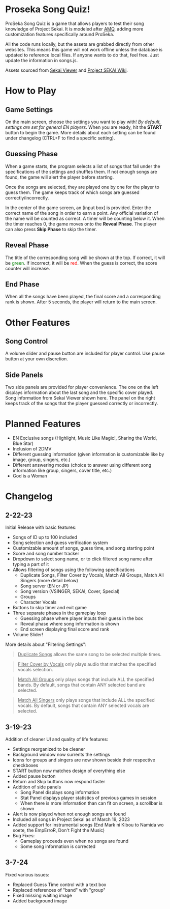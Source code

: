 # Proseka Song Quiz!
<a>ProSeka Song Quiz</a> is a game that allows players to test their song knowledge of Project Sekai. It is modeled after <a href="https://animemusicquiz.com/">AMQ</a>, adding more customization features specifically around ProSeka.

All the code runs locally, but the assets are grabbed directly from other websites. This means this game will not work offline unless the database is updated to reference local files. If anyone wants to do that, feel free. Just update the information in songs.js.

Assets sourced from <a href="https://sekai.best/">Sekai Viewer</a> and <a href="https://projectsekai.fandom.com/wiki/Project_SEKAI_Wiki">Project SEKAI Wiki</a>.

# How to Play
## Game Settings
On the main screen, choose the settings you want to play with! _By default, settings are set for general EN players_. When you are ready, hit the __START__ button to begin the game. More details about each setting can be found under changelog (CTRL+F to find a specific setting).

## Guessing Phase
When a game starts, the program selects a list of songs that fall under the specifications of the settings and shuffles them. If not enough songs are found, the game will alert the player before starting.

Once the songs are selected, they are played one by one for the player to guess them. The game keeps track of which songs are guessed correctly/incorrectly.

In the center of the game screen, an [input box] is provided. Enter the correct name of the song in order to earn a point. Any official variation of the name will be counted as correct. A timer will be counting below it. When the timer reaches 0, the game moves onto the __Reveal Phase__. The player can also press __Skip Phase__ to skip the timer.

## Reveal Phase
The title of the corresponding song will be shown at the top. If correct, it will be <span style="color:green">green</span>. If incorrect, it will be <span style="color:red">red</span>. When the guess is correct, the score counter will increase.

## End Phase
When all the songs have been played, the final score and a corresponding rank is shown. After 5 seconds, the player will return to the main screen.

# Other Features
## Song Control
A volume slider and pause button are included for player control. Use pause button at your own discretion.

## Side Panels
Two side panels are provided for player convenience. The one on the left displays information about the last song and the specific cover played. Song information from Sekai Viewer shown here. The panel on the right keeps track of the songs that the player guessed correctly or incorrectly.


# Planned Features
- EN Exclusive songs (Highlight, Music Like Magic!, Sharing the World, Blue Star)
- Inclusion of 2DMV
- Different guessing information (given information is customizable like by image, group, singers, etc.)
- Different answering modes (choice to answer using different song information like group, singers, cover title, etc.)
- God is a Woman

# Changelog
## 2-22-23
Initial Release with basic features:
- Songs of ID up to 100 included
- Song selection and guess verification system
- Customizable amount of songs, guess time, and song starting point
- Score and song number tracker
- Dropdown to select song name, or to click filtered song name after typing a part of it
- Allows filtering of songs using the following specifications
    - Duplicate Songs, Filter Cover by Vocals, Match All Groups, Match All Singers (more detail below)
    - Song server (EN or JP)
    - Song version (VSINGER, SEKAI, Cover, Special)
    - Groups
    - Character Vocals
- Buttons to skip timer and exit game
- Three separate phases in the gameplay loop
    - Guessing phase where player inputs their guess in the box
    - Reveal phase where song information is shown
    - End screen displaying final score and rank
- Volume Slider!

More details about "Filtering Settings":
> <u>Duplicate Songs</u> allows the same song to be selected multiple times.

> <u>Filter Cover by Vocals</u> only plays audio that matches the specified vocals selection.

> <u>Match All Groups</u> only plays songs that include ALL the specified bands. By default, songs that contain ANY selected band are selected.

> <u>Match All Singers</u> only plays songs that include ALL the specified vocals. By default, songs that contain ANY selected vocals are selected.

## 3-19-23
Addition of cleaner UI and quality of life features:
- Settings reorganized to be cleaner
- Background window now surrents the settings
- Icons for groups and singers are now shown beside their respective checkboxes
- START button now matches design of everything else
- Added pause button
- Return and Skip buttons now respond faster
- Addition of side panels
    - Song Panel displays song information
    - Stat Panel displays player statistics of previous games in session
    - When there is more information than can fit on screen, a scrollbar is shown
- Alert is now played when not enough songs are found
- Included all songs in Project Sekai as of March 19, 2023
- Added support for instrumental songs (End Mark ni Kibou to Namida wo soete, the EmpErroR, Don't Fight the Music)
- Bug Fixes:
    - Gameplay proceeds even when no songs are found
    - Some song information is corrected

## 3-7-24
Fixed various issues:
- Replaced Guess Time control with a text box
- Replaced references of "band" with "group"
- Fixed missing waiting image
- Added background image